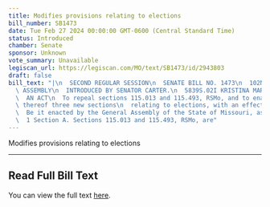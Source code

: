 ```yaml
---
title: Modifies provisions relating to elections
bill_number: SB1473
date: Tue Feb 27 2024 00:00:00 GMT-0600 (Central Standard Time)
status: Introduced
chamber: Senate
sponsor: Unknown
vote_summary: Unavailable
legiscan_url: https://legiscan.com/MO/text/SB1473/id/2943803
draft: false
bill_text: "|\n  SECOND REGULAR SESSION\n  SENATE BILL NO. 1473\n  102ND GENERA L\
  \ ASSEMBLY\n  INTRODUCED BY SENATOR CARTER.\n  5839S.02I KRISTINA MARTIN, Secretary\n\
  \  AN ACT\n  To repeal sections 115.013 and 115.493, RSMo, and to enact in lieu\
  \ thereof three new sections\n  relating to elections, with an effective date.\n\
  \  Be it enacted by the General Assembly of the State of Missouri, as follows:\n\
  \  1 Section A. Sections 115.013 and 115.493, RSMo, are"
---
```

Modifies provisions relating to elections

---

## Read Full Bill Text

You can view the full text [here](https://legiscan.com/MO/text/SB1473/id/2943803).
